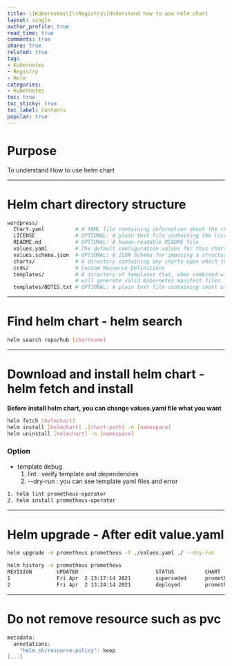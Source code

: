 ```yaml
---
title: \[Kubernetes\]\(Registry\)Understand how to use helm chart
layout: single
author_profile: true
read_time: true
comments: true
share: true
related: true
tag:
- Kubernetes
- Registry
- Helm
categories:
- Kubernetes
toc: true
toc_sticky: true
toc_label: Contents
popular: true
---
```

# Purpose
To understand How to use helm chart

---
# Helm chart directory structure
```bash
wordpress/
  Chart.yaml          # A YAML file containing information about the chart
  LICENSE             # OPTIONAL: A plain text file containing the license for the chart
  README.md           # OPTIONAL: A human-readable README file
  values.yaml         # The default configuration values for this chart
  values.schema.json  # OPTIONAL: A JSON Schema for imposing a structure on the values.yaml file
  charts/             # A directory containing any charts upon which this chart depends.
  crds/               # Custom Resource Definitions
  templates/          # A directory of templates that, when combined with values,
                      # will generate valid Kubernetes manifest files.
  templates/NOTES.txt # OPTIONAL: A plain text file containing short usage notes
```

---
# Find helm chart - helm search

```bash
helm search repo/hub [chartname]
```

---
# Download and install helm chart - helm fetch and install

**Before install helm chart, you can change values.yaml file what you want**

```bash
helm fetch [helmchart]
helm install [helmchart] .[chart-path] -n [namespace]
helm uninstall [helmchart] -n [namespace]
```
### Option

- template debug
    1. lint : verify template and dependencies
    2. --dry-run : you can see template yaml files and error

```bash
1. helm lint prometheus-operator
2. helm install prometheus-operator
```

---
# Helm upgrade - After edit value.yaml

```bash
helm upgrade -n prometheus prometheus -f ./values.yaml ./ --dry-run

helm history -n prometheus prometheus
REVISION        UPDATED                         STATUS          CHART                           APP VERSION     DESCRIPTION
1               Fri Apr  2 13:17:14 2021        superseded      prometheus-operator-9.3.2       0.38.1          Install complete
2               Fri Apr  2 13:24:14 2021        deployed        prometheus-operator-9.3.2       0.38.1          Upgrade complete
```

---
# Do not remove resource such as pvc

```go
metadata:
  annotations:
    "helm.sh/resource-policy": keep
[...]
```